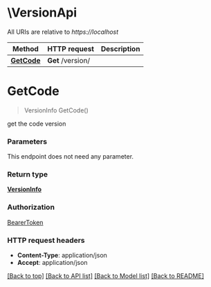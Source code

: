# \VersionApi

All URIs are relative to *https://localhost*

Method | HTTP request | Description
------------- | ------------- | -------------
[**GetCode**](VersionApi.md#GetCode) | **Get** /version/ | 


# **GetCode**
> VersionInfo GetCode()



get the code version


### Parameters
This endpoint does not need any parameter.

### Return type

[**VersionInfo**](version.Info.md)

### Authorization

[BearerToken](../README.md#BearerToken)

### HTTP request headers

 - **Content-Type**: application/json
 - **Accept**: application/json

[[Back to top]](#) [[Back to API list]](../README.md#documentation-for-api-endpoints) [[Back to Model list]](../README.md#documentation-for-models) [[Back to README]](../README.md)

